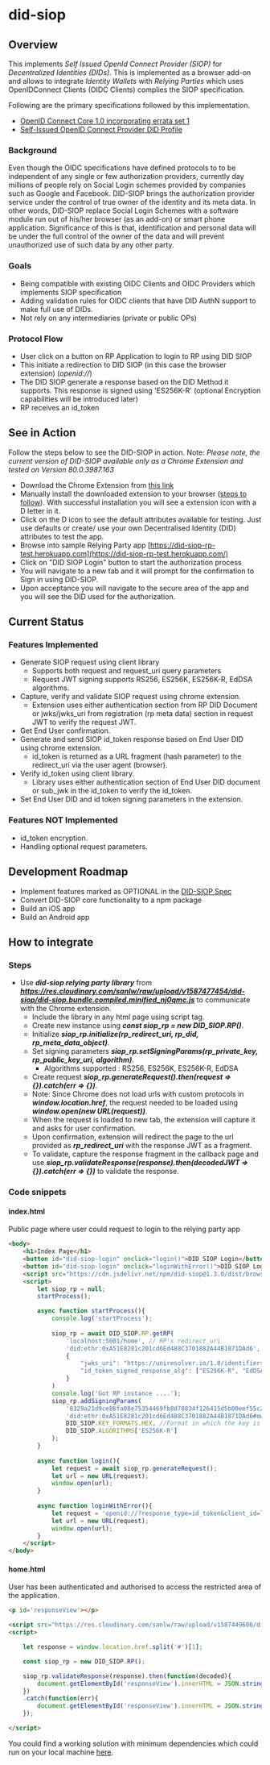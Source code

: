 # did-siop #

## Overview ##
This implements _Self Issued OpenId Connect Provider (SIOP)_ for _Decentralized Identities (DIDs)_. This is implemented  as a browser add-on and allows to integrate _Identity Wallets_ with _Relying Parties_ which uses OpenIDConnect Clients (OIDC Clients) complies the SIOP specification.

Following are the primary specifications followed by this implementation.
* [OpenID Connect Core 1.0 incorporating errata set 1](https://openid.net/specs/openid-connect-core-1_0.html#SelfIssued)
* [Self-Issued OpenID Connect Provider DID Profile](https://identity.foundation/did-siop/)

### Background ###
Even though the OIDC specifications have defined protocols to to be independent of any single or few authorization providers, currently day millions of people rely on Social Login schemes provided by companies such as Google and Facebook. DID-SIOP brings the authorization provider service under the control of true owner of the identity and its meta data. In other words, DID-SIOP replace Social Login Schemes with a software module run out of his/her browser (as an add-on) or smart phone application. Significance of this is that, identification and personal data will be under the full control of the owner of the data and will prevent unauthorized use of such data by any other party.

### Goals ###
* Being compatible with existing OIDC Clients and OIDC Providers which implements SIOP specification
* Adding validation rules for OIDC clients that have DID AuthN support to make full use of DIDs.
* Not rely on any intermediaries (private or public OPs)

### Protocol Flow ###
* User click on a button on RP Application to login to RP using DID SIOP
* This initiate a redirection to DID SIOP (in this case the browser extension) (_openid://<SIOP Request>_)
* The DID SIOP generate a response _*<SIOP Response>*_ based on the DID Method it supports. This response is signed using 'ES256K-R' (optional Encryption capabilities will be introduced later)
* RP receives an id_token 


## See in Action ##
Follow the steps below to see the DID-SIOP in action.
Note: _Please note, the current version of DID-SIOP available only as a Chrome Extension and tested on  Version 80.0.3987.163_

- Download the Chrome Extension from [this link](https://drive.google.com/file/d/1JdUYNxjan7pE_W4qB4dUHZdCuG1_056s/view?usp=sharing)
- Manually install the downloaded extension to your browser ([steps to follow](https://webkul.com/blog/how-to-install-the-unpacked-extension-in-chrome/)). With successful installation you will see a extension icon with a D letter in it.
- Click on the D icon to see the default attributes available for testing. Just use defaults or create/ use your own Decentralised Identity (DID) attributes to test the app.
- Browse into sample Relying Party app [https://did-siop-rp-test.herokuapp.com](https://did-siop-rp-test.herokuapp.com/)
- Click on "DID SIOP Login" button to start the authorization process
- You will navigate to a new tab and it will prompt for the confirmation to Sign in using DID-SIOP.
- Upon acceptance you will navigate to the secure area of the app and you will see the DID used for the authorization.

## Current Status ##
### Features Implemented ###
* Generate SIOP request using client library
  * Supports both request and request_uri query parameters
  * Request JWT signing supports RS256, ES256K, ES256K-R, EdDSA algorithms.
* Capture, verify and validate SIOP request using chrome extension.
  * Extension uses either authentication section from RP DID Document or jwks/jwks_uri from registration (rp meta data) section in request JWT to verify the request JWT.
* Get End User confirmation.
* Generate and send SIOP id_token response based on End User DID using chrome extension.
  * id_token is returned as a URL fragment (hash parameter) to the redirect_uri via the user agent (browser).
* Verify id_token using client library.
  * Library uses either authentication section of End User DID document or sub_jwk in the id_token to verify the id_token.
* Set End User DID and id token signing parameters in the extension.

### Features NOT Implemented ###
* id_token encryption.
* Handling optional request parameters.

## Development Roadmap ##
- Implement features marked as OPTIONAL in the [DID-SIOP Spec](https://identity.foundation/did-siop/)
- Convert DID-SIOP core functionality to a npm package
- Build an iOS app
- Build an Android app

## How to integrate ##

### Steps
* Use ***did-siop relying party library*** from ***https://res.cloudinary.com/sanlw/raw/upload/v1587477454/did-siop/did-siop.bundle.compiled.minified_nj0qmc.js*** to communicate with the Chrome extension.
  * Include the library in any html page using script tag.
  * Create new instance using ***const siop_rp = new DID_SIOP.RP()***.
  * Initialize ***siop_rp.initialize(rp_redirect_uri, rp_did, rp_meta_data_object)***.
  * Set signing parameters ***siop_rp.setSigningParams(rp_private_key, rp_public_key_uri, algorithm)***.
    * Algorithms supported : RS256, ES256K, ES256K-R, EdDSA
  * Create request ***siop_rp.generateRequest().then(request => {}).catch(err => {})***.
  * Note: Since Chrome does not load urls with custom protocols in ***window.location.href***, the request needed to be loaded using ***window.open(new URL(request))***.
  * When the request is loaded to new tab, the extension will capture it and asks for user confirmation.
  * Upon confirmation, extension will redirect the page to the url provided as ***rp_redirect_uri*** with the response JWT as a fragment.
  * To validate, capture the response fragment in the callback page and use ***siop_rp.validateResponse(response).then(decodedJWT => {}).catch(err => {})*** to validate the response.


### Code snippets
#### index.html
Public page where user could request to login to the relying party app
```html
<body>
    <h1>Index Page</h1>
    <button id="did-siop-login" onclick="login()">DID SIOP Login</button>
    <button id="did-siop-login" onclick="loginWithError()">DID SIOP Login with error</button>    
    <script src="https://cdn.jsdelivr.net/npm/did-siop@1.3.0/dist/browser/did-siop.min.js"></script>
    <script>        
        let siop_rp = null;
        startProcess();

        async function startProcess(){
            console.log('startProcess');
    
            siop_rp = await DID_SIOP.RP.getRP(
                'localhost:5001/home', // RP's redirect_uri
                'did:ethr:0xA51E8281c201cd6Ed488C3701882A44B1871DAd6', // RP's did
                {
                    "jwks_uri": "https://uniresolver.io/1.0/identifiers/did:example:0xab;transform-keys=jwks",
                    "id_token_signed_response_alg": ["ES256K-R", "EdDSA", "RS256"]
                }
            )
            console.log('Got RP instance ....');
            siop_rp.addSigningParams(
                '8329a21d9ce86fa08e75354469fb8d78834f126415d5b00eef55c2f587f3abca', // Private key
                'did:ethr:0xA51E8281c201cd6Ed488C3701882A44B1871DAd6#owner', // Corresponding authentication method in RP's did document (to be used as kid value for key)
                DID_SIOP.KEY_FORMATS.HEX, //Format in which the key is supplied. List of values is given below
                DID_SIOP.ALGORITHMS['ES256K-R']
            );
        }
    
        async function login(){
            let request = await siop_rp.generateRequest();
            let url = new URL(request);
            window.open(url);
        }
    
        async function loginWithError(){
            let request = 'openid://?response_type=id_token&client_id=localhost:8080/home.html&scope=openid did_authn&request=';
            let url = new URL(request);
            window.open(url);
        }
    </script>
</body>

```
#### home.html
User has been authenticated and authorised to access the restricted area of the application.
```html
<p id='responseView'></p>

<script src="https://res.cloudinary.com/sanlw/raw/upload/v1587449606/did-siop/did-siop.bundle.compiled.minified_b1piyh.js"></script>
<script>

	let response = window.location.href.split('#')[1];

	const siop_rp = new DID_SIOP.RP();

	siop_rp.validateResponse(response).then(function(decoded){
		document.getElementById('responseView').innerHTML = JSON.stringify(decoded);
	})
	.catch(function(err){
		document.getElementById('responseView').innerHTML = JSON.stringify(err);
	});

</script>

```
You could find a working solution with minimum dependencies which could run on your local machine [here](https://github.com/RadicalLedger/did-siop-rp-web-min).
